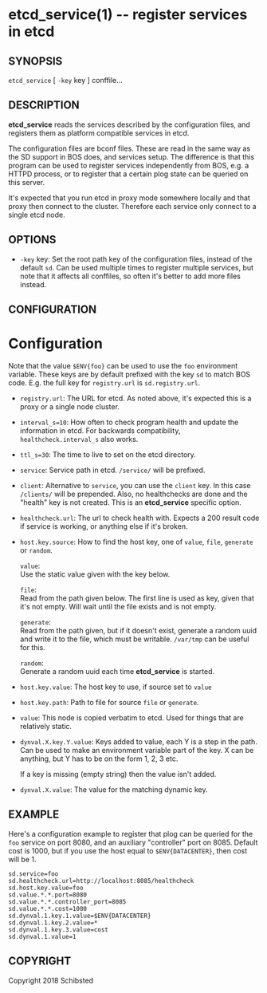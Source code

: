 etcd_service(1) -- register services in etcd
============================================

## SYNOPSIS

`etcd_service` [ `-key` key ] conffile...


## DESCRIPTION

**etcd_service** reads the services described by the configuration files,
and registers them as platform compatible services in etcd.

The configuration files are bconf files. These are read in the same way
as the SD support in BOS does, and services setup. The difference is that
this program can be used to register services independently from BOS, e.g.
a HTTPD process, or to register that a certain plog state can be queried
on this server.

It's expected that you run etcd in proxy mode somewhere locally and that
proxy then connect to the cluster. Therefore each service only connect
to a single etcd node.


## OPTIONS

* `-key` key:
  Set the root path key of the configuration files, instead of the default
  `sd`. Can be used multiple times to register multiple services, but note
  that it affects all conffiles, so often it's better to add more files
  instead.


## CONFIGURATION

Configuration
=============

Note that the value `$ENV{foo}` can be used to use the `foo` environment variable.
These keys are by default prefixed with the key `sd` to match BOS code. E.g. the
full key for `registry.url` is `sd.registry.url`.

* `registry.url`:
  The URL for etcd. As noted above, it's expected this is a proxy or a single node
  cluster.

* `interval_s=10`:
  How often to check program health and update the information in etcd.
  For backwards compatibility, `healthcheck.interval_s` also works.

* `ttl_s=30`:
  The time to live to set on the etcd directory.

* `service`:
  Service path in etcd. `/service/` will be prefixed.

* `client`:
  Alternative to `service`, you can use the `client` key. In this case `/clients/`
  will be prepended. Also, no healthchecks are done and the "health" key is not
  created. This is an **etcd_service** specific option.

* `healthcheck.url`:
  The url to check health with. Expects a 200 result code if service is working,
  or anything else if it's broken.

* `host.key.source`:
  How to find the host key, one of `value`, `file`, `generate` or `random`.

  `value`:<br>
    Use the static value given with the key below.<br>

  `file`:<br>
    Read from the path given below. The first line is used as key, given
    that it's not empty. Will wait until the file exists and is not empty.

  `generate`:<br>
    Read from the path given, but if it doesn't exist, generate a random
    uuid and write it to the file, which must be writable.
    `/var/tmp` can be useful for this.

  `random`:<br>
    Generate a random uuid each time **etcd_service** is started.

* `host.key.value`:
  The host key to use, if source set to `value`

* `host.key.path`:
  Path to file for source `file` or `generate`.

* `value`:
  This node is copied verbatim to etcd. Used for things that are relatively static.

* `dynval.X.key.Y.value`:
  Keys added to value, each Y is a step in the path. Can be used to make an environment
  variable part of the key. X can be anything, but Y has to be on the form 1, 2, 3 etc.
  
  If a key is missing (empty string) then the value isn't added.

* `dynval.X.value`:
  The value for the matching dynamic key.

## EXAMPLE

Here's a configuration example to register that plog can be queried for the
`foo` service on port 8080, and an auxiliary "controller" port on 8085.
Default cost is 1000, but if you use the host equal to `$ENV{DATACENTER}`,
then cost will be 1.

```
sd.service=foo
sd.healthcheck.url=http://localhost:8085/healthcheck
sd.host.key.value=foo
sd.value.*.*.port=8080
sd.value.*.*.controller_port=8085
sd.value.*.*.cost=1000
sd.dynval.1.key.1.value=$ENV{DATACENTER}
sd.dynval.1.key.2.value=*
sd.dynval.1.key.3.value=cost
sd.dynval.1.value=1
```

## COPYRIGHT

Copyright 2018 Schibsted
